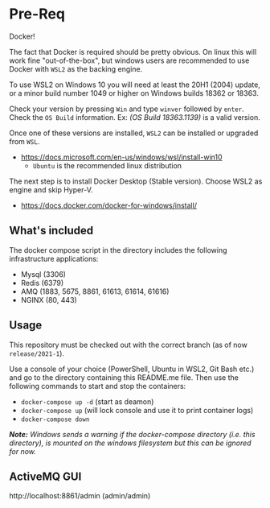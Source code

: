 # Pre-Req
Docker!

The fact that Docker is required should be pretty obvious. On linux this will work fine "out-of-the-box",
but windows users are recommended to use Docker with `WSL2` as the backing engine.

To use WSL2 on Windows 10 you will need at least the 20H1 (2004) update,
or a minor build number 1049 or higher on Windows builds 18362 or 18363.

Check your version by pressing `Win` and type `winver` followed by `enter`.
Check the `OS Build` information.
Ex: _(OS Build 18363.1139)_ is a valid version.

Once one of these versions are installed, `WSL2` can be installed or upgraded from `WSL`.

* https://docs.microsoft.com/en-us/windows/wsl/install-win10
    * `Ubuntu` is the recommended linux distribution

The next step is to install Docker Desktop (Stable version). Choose WSL2 as engine and skip Hyper-V.

* https://docs.docker.com/docker-for-windows/install/

## What's included
The docker compose script in the directory includes the following infrastructure applications:
* Mysql (3306)
* Redis (6379)
* AMQ (1883, 5675, 8861, 61613, 61614, 61616)
* NGINX (80, 443) 

## Usage
This repository must be checked out with the correct branch (as of now `release/2021-1`).

Use a console of your choice (PowerShell, Ubuntu in WSL2, Git Bash etc.) and go to the directory containing this README.me file.
Then use the following commands to start and stop the containers:

* `docker-compose up -d` (start as deamon)
* `docker-compose up` (will lock console and use it to print container logs)
* `docker-compose down`


_**Note:** Windows sends a warning if the docker-compose directory (i.e. this directory), is mounted on the windows filesystem
but this can be ignored for now._

## ActiveMQ GUI
http://localhost:8861/admin (admin/admin)